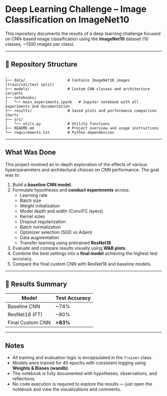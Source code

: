 # Deep Learning Challenge – Image Classification on ImageNet10

This repository documents the results of a deep learning challenge focused on CNN-based image classification using the **ImageNet10** dataset (10 classes, ~1300 images per class).

---

## 📁 Repository Structure

```text
.
├── data/                   # Contains ImageNet10 images (train/val/test split)
├── models/                 # Custom CNN classes and architecture variants
├── notebooks/
│   └── main_experiments.ipynb   # Jupyter notebook with all experiments and documentation
├── results/                # Saved plots and performance comparison charts
├── src/
│   └── utils.py            # Utility functions
├── README.md               # Project overview and usage instructions
└── requirements.txt        # Python dependencies
```

---

## What Was Done

This project involved an in-depth exploration of the effects of various hyperparameters and architectural choices on CNN performance. The goal was to:

1. Build a **baseline CNN model**.
2. Formulate hypotheses and **conduct experiments** across:
   - Learning rate  
   - Batch size  
   - Weight initialization  
   - Model depth and width (Conv/FC layers)  
   - Kernel sizes  
   - Dropout regularization  
   - Batch normalization  
   - Optimizer selection (SGD vs Adam)  
   - Data augmentation  
   - Transfer learning using pretrained **ResNet18**
3. Evaluate and compare results visually using **W&B plots**.
4. Combine the best settings into a **final model** achieving the highest test accuracy.
5. Compare the final custom CNN with ResNet18 and baseline models.

---

## 🏁 Results Summary

| Model             | Test Accuracy |
|------------------|---------------|
| Baseline CNN     | ~74%          |
| ResNet18 (FT)    | ~80%          |
| Final Custom CNN | **>83%**      |

---

## Notes

- All training and evaluation logic is encapsulated in the `Trainer` class.
- Models were trained for 40 epochs with consistent logging using **Weights & Biases (wandb)**.
- The notebook is fully documented with hypotheses, observations, and reflections.
- No code execution is required to explore the results — just open the notebook and view the visualizations and comments.
